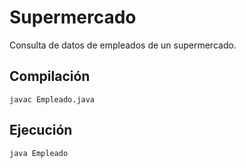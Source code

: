 # Supermercado

Consulta de datos de empleados de un supermercado.

## Compilación

    javac Empleado.java

## Ejecución

    java Empleado